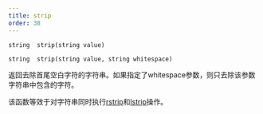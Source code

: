 ```yaml
---
title: strip
order: 38
---
```

`string  strip(string value)`

`string  strip(string value, string whitespace)`

返回去除首尾空白字符的字符串。如果指定了whitespace参数，则只去除该参数字符串中包含的字符。

该函数等效于对字符串同时执行[rstrip](rstrip.html "去除字符串末尾的空白字符")和[lstrip](lstrip.html "去除字符串开头的空白字符")操作。